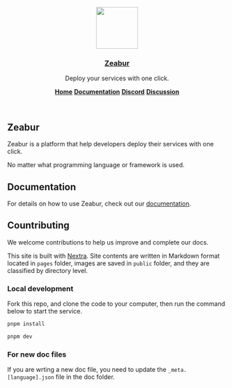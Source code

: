 <p align="center">
  <a href="https://zeabur.com">
    <img src="https://i.imgur.com/ndbYjLt.png" height="96">
    <h3 align="center">Zeabur</h3>
  </a>
</p>

<p align="center">
  Deploy your services with one click.
</p>

<p align="center">
  <a href="https://zeabur.com"><strong>Home</strong></a>
  <a href="https://docs.zeabur.com"><strong>Documentation</strong></a>
  <a href="https://discord.gg/DrdGCvXEyY"><strong>Discord</strong></a>
  <a href="https://github.com/orgs/zeabur/discussions"><strong>Discussion</strong></a>
</p>
<br/>

## Zeabur

Zeabur is a platform that help developers deploy their services with one click. 

No matter what programming language or framework is used.

## Documentation

For details on how to use Zeabur, check out our [documentation](https://docs.zeabur.com).

## Countributing

We welcome contributions to help us improve and complete our docs.

This site is built with [Nextra](https://github.com/shuding/nextra). Site contents are written in Markdown format located in `pages` folder, images are saved in `public` folder, and they are classified by directory level.

### Local development

Fork this repo, and clone the code to your computer, then run the command below to start the service.
```bash
pnpm install 

pnpm dev
```

### For new doc files

If you are wrting a new doc file, you need to update the `_meta.[language].json` file in the doc folder.

